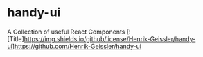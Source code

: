 # handy-ui
A Collection of useful React Components
[![Title]https://img.shields.io/github/license/Henrik-Geissler/handy-ui]https://github.com/Henrik-Geissler/handy-ui
